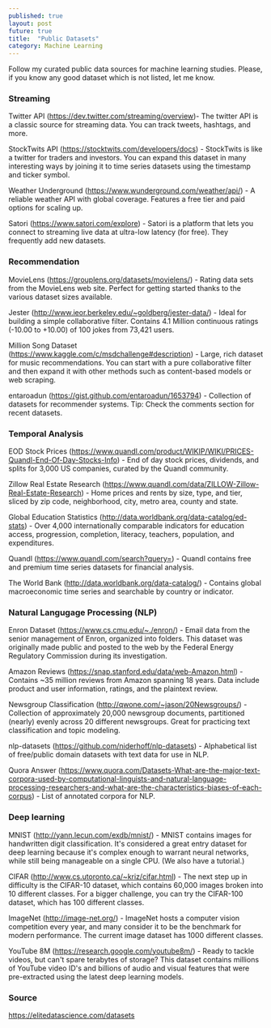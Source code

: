 ```yaml
---
published: true
layout: post
future: true
title:  "Public Datasets"
category: Machine Learning
---
```

Follow my curated public data sources for machine learning studies. Please, if you know any good dataset which is not listed, let me know.

### Streaming

Twitter API (https://dev.twitter.com/streaming/overview)- The twitter API is a classic source for streaming data. You can track tweets, hashtags, and more.

StockTwits API (https://stocktwits.com/developers/docs) - StockTwits is like a twitter for traders and investors. You can expand this dataset in many interesting ways by joining it to time series datasets using the timestamp and ticker symbol.

Weather Underground (https://www.wunderground.com/weather/api/) - A reliable weather API with global coverage. Features a free tier and paid options for scaling up.

Satori (https://www.satori.com/explore) - Satori is a platform that lets you connect to streaming live data at ultra-low latency (for free). They frequently add new datasets.

### Recommendation

MovieLens (https://grouplens.org/datasets/movielens/) - Rating data sets from the MovieLens web site. Perfect for getting started thanks to the various dataset sizes available.

Jester (http://www.ieor.berkeley.edu/~goldberg/jester-data/) - Ideal for building a simple collaborative filter. Contains 4.1 Million continuous ratings (-10.00 to +10.00) of 100 jokes from 73,421 users.

Million Song Dataset (https://www.kaggle.com/c/msdchallenge#description) - Large, rich dataset for music recommendations. You can start with a pure collaborative filter and then expand it with other methods such as content-based models or web scraping.

entaroadun (https://gist.github.com/entaroadun/1653794) - Collection of datasets for recommender systems. Tip: Check the comments section for recent datasets.

### Temporal Analysis

EOD Stock Prices (https://www.quandl.com/product/WIKIP/WIKI/PRICES-Quandl-End-Of-Day-Stocks-Info) - End of day stock prices, dividends, and splits for 3,000 US companies, curated by the Quandl community.

Zillow Real Estate Research (https://www.quandl.com/data/ZILLOW-Zillow-Real-Estate-Research) - Home prices and rents by size, type, and tier, sliced by zip code, neighborhood, city, metro area, county and state.

Global Education Statistics (http://data.worldbank.org/data-catalog/ed-stats) - Over 4,000 internationally comparable indicators for education access, progression, completion, literacy, teachers, population, and expenditures.

Quandl (https://www.quandl.com/search?query=) - Quandl contains free and premium time series datasets for financial analysis.

The World Bank (http://data.worldbank.org/data-catalog/) - Contains global macroeconomic time series and searchable by country or indicator.

### Natural Langugage Processing (NLP)

Enron Dataset (https://www.cs.cmu.edu/~./enron/) - Email data from the senior management of Enron, organized into folders. This dataset was originally made public and posted to the web by the Federal Energy Regulatory Commission during its investigation.

Amazon Reviews (https://snap.stanford.edu/data/web-Amazon.html) - Contains ~35 million reviews from Amazon spanning 18 years. Data include product and user information, ratings, and the plaintext review.

Newsgroup Classification (http://qwone.com/~jason/20Newsgroups/) - Collection of approximately 20,000 newsgroup documents, partitioned (nearly) evenly across 20 different newsgroups. Great for practicing text classification and topic modeling.

nlp-datasets (https://github.com/niderhoff/nlp-datasets) - Alphabetical list of free/public domain datasets with text data for use in NLP.

Quora Answer (https://www.quora.com/Datasets-What-are-the-major-text-corpora-used-by-computational-linguists-and-natural-language-processing-researchers-and-what-are-the-characteristics-biases-of-each-corpus) - List of annotated corpora for NLP.

### Deep learning

MNIST (http://yann.lecun.com/exdb/mnist/) - MNIST contains images for handwritten digit classification. It's considered a great entry dataset for deep learning because it's complex enough to warrant neural networks, while still being manageable on a single CPU. (We also have a tutorial.)

CIFAR (http://www.cs.utoronto.ca/~kriz/cifar.html) - The next step up in difficulty is the CIFAR-10 dataset, which contains 60,000 images broken into 10 different classes. For a bigger challenge, you can try the CIFAR-100 dataset, which has 100 different classes.

ImageNet (http://image-net.org/) - ImageNet hosts a computer vision competition every year, and many consider it to be the benchmark for modern performance. The current image dataset has 1000 different classes.

YouTube 8M (https://research.google.com/youtube8m/) - Ready to tackle videos, but can't spare terabytes of storage? This dataset contains millions of YouTube video ID's and billions of audio and visual features that were pre-extracted using the latest deep learning models.

### Source

https://elitedatascience.com/datasets
